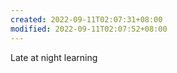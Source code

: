 ```yaml
---
created: 2022-09-11T02:07:31+08:00
modified: 2022-09-11T02:07:52+08:00
---
```


Late at night learning
